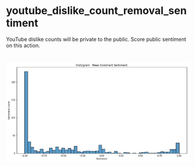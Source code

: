 # youtube_dislike_count_removal_sentiment
YouTube dislike counts will be private to the public.  Score public sentiment on this action.

# ![sentiment_hist](sentiment_histogram.JPG)
